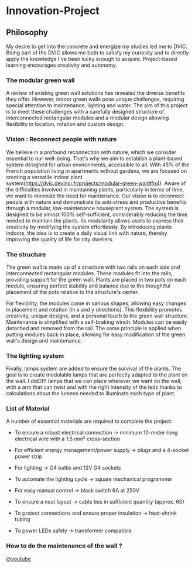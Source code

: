 # Innovation-Project

## Philosophy 

My desire to get into the concrete and energize my studies led me to DVIC. Being part of the DVIC allows me both to satisfy my curiosity and to directly apply the knowledge I've been lucky enough to acquire. Project-based learning encourages creativity and autonomy. 

### The modular green wall 

A review of existing green wall solutions has revealed the diverse benefits they offer. However, indoor green walls pose unique challenges, requiring special attention to maintenance, lighting and water. The aim of this project is to meet these challenges with a carefully designed structure of interconnected rectangular modules and a modular design allowing flexibility in location, rotation and custom design.

### Vision : Reconnect people with nature

We believe in a profound reconnection with nature, which we consider essential to our well-being. That's why we aim to establish a plant-based system designed for urban environments, accessible to all. With 45% of the French population living in apartments without gardens, we are focused on creating a versatile indoor plant system(https://dvic.devinci.fr/projects/modular-green-wall#fn4). Aware of the difficulties involved in maintaining plants, particularly in terms of time, we want to minimize the need for maintenance. Our vision is to reconnect people with nature and demonstrate its anti-stress and productive benefits through a modular, low-maintenance houseplant system. The system is designed to be almost 100% self-sufficient, considerably reducing the time needed to maintain the plants. Its modularity allows users to express their creativity by modifying the system effortlessly. By introducing plants indoors, the idea is to create a daily visual link with nature, thereby improving the quality of life for city dwellers.

### The structure

The green wall is made up of a structure with two rails on each side and interconnected rectangular modules. These modules fit into the rails, providing support for the green wall. Plants are placed in two pots on each module, ensuring perfect stability and balance due to the thoughtful placement of the pots relative to the structure's center.

For flexibility, the modules come in various shapes, allowing easy changes in placement and rotation (in x and y directions). This flexibility promotes creativity, unique designs, and a personal touch to the green wall structure. Maintenance is simplified with a self-braking winch. Modules can be easily detached and removed from the rail. The same principle is applied when putting modules back in place, allowing for easy modification of the green wall's design and maintenance.

### The lighting system

Finally, lamps system are added to ensure the survival of the plants. The goal is to create modulable lamps that are perfectly adapted to the plant on the wall. I didDIY lamps that we can place wherever we want on the wall, with a arm that can twist and with the right intensity of the leds thanks to calculations about the lumens needed to illuminate each type of plant.

### List of Material

A number of essential materials are required to complete the project:

- To ensure a robust electrical connection -> minimum 10-meter-long electrical wire with a 1.5 mm² cross-section 

- For efficient energy management/power supply -> plugs and a 4-socket power strip 

- For lighting -> G4 bulbs and 12V G4 sockets

- To automate the lighting cycle -> square mechanical programmer

- For easy manual control -> black switch 6A at 250V

- To ensure a neat layout -> cable ties in sufficient quantity (approx. 60)

- To protect connections and ensure proper insulation -> heat-shrink tubing

- To power LEDs safely -> transformer compatible

### How to do the maintenance of the wall ?

@[youtube](8U8inEAfjAI)
